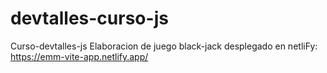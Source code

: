 # devtalles-curso-js
Curso-devtalles-js
Elaboracion de juego black-jack desplegado en netliFy: https://emm-vite-app.netlify.app/
